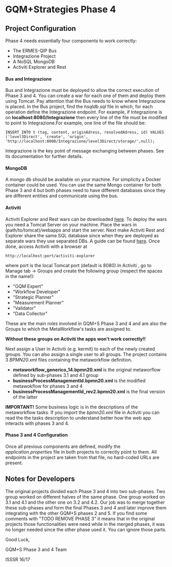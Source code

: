 # GQM+Strategies Phase 4
## Project Configuration
Phase 4 needs essentially four components to work correctly:
* The ERMES-QIP Bus
* Integrazione Project
* A NoSQL MongoDB
* Activiti Explorer and Rest

#### Bus and Integrazione
Bus and Integrazione must be deployed to allow the correct execution of Phase 3 and 4. You can create 
a war for each one of them and deploy them using Tomcat. Pay attention that the Bus needs to know
where Integrazione is placed. In the Bus project, find the *hsqldb.sql* file in which, for each operation
define the Integrazione endpoint. For example, if Integrazione is on **localhost:8080/Integrazione**
then every line of the file must be modified to point to Integrazione.For example, one line of the file should be:

```
INSERT INTO t (tag, content, originAdress, resolvedAdress, id) VALUES 
('level3Direct', 'create', 'origin', 'http://localhost:8080/Integrazione/level3Direct/storage/',null);
```

Integrazione is the key point of message exchanging between phases. See its documentation for further details.

#### MongoDB
A mongo db should be available on your machine. For simplicity a Docker container could be used.
You can use the same Mongo container for both Phase 3 and 4 but both phases need to have different databases
since they are different entities and communicate using the bus.

#### Activiti
Activiti Explorer and Rest wars can be downloaded [here](https://www.activiti.org/download-links). To deploy the wars you need
a Tomcat Server on your machine. Place the wars in (path/to/tomcat)/webapps and start the server. 
Next make Activiti Rest and Explorer share the same SQL database since when they are deployed as separate wars they use separated DBs. A guide can be found [here](https://stackoverflow.com/questions/29051834/how-to-configure-a-mysql-database-in-activiti).
Once done, access Activiti with a browser at
```
http://localhost:port/activiti-explorer
```
where port is the local Tomcat port (default is 8080).In Activiti , go to Manage tab -> Groups and create the following group 
(respect the spaces in the name!):
* "GQM Expert"
* "Workflow Developer"
* "Strategic Planner"
* "Measurement Planner"
* "Validator"
* "Data Collector"

These are the main roles involved in GQM+S Phase 3 and 4 and are also the Groups to which the MetaWorkflow's
tasks are assigned to.

**Without these groups on Activiti the apps won't work correctly!!**

Next assign a User in Activiti (e.g. kermit) to each of the newly created groups. You can also assign 
a single user to all groups.
The project contains 3 *BPMN20.xml* files containing the metaworkflow definition.
* **metaworkflow_generico_14.bpmn20.xml** is the original metaworflow defined by sub-phases 3.1 and 4.1 group
* **businessProcessManagementId.bpmn20.xml** is the modified metawokflow for phases 3 and 4
* **businessProcessManagementId_rev2.bpmn20.xml** is the final version of the latter

**IMPORTANT!** Some business logic is in the descriptions of the metaworkflow tasks. If you import the *bpmn20.xml* file 
 in Activiti you can read the the tasks description to understand better how the web app interacts with phases 3 and 4.
 
 #### Phase 3 and 4 Configuration
 Once all previous components are defined, modify the *application.properties* file in both projects to correctly point to them.
 All endpoints in the project are taken from that file, no hard-coded URLs are present.
 
 ## Notes for Developers
 The original projects divided each Phase 3 and 4 into two sub-phases. Two group worked on different halves of 
 the same phase. One group worked on 3.1 and 4.1 and the other one on 3.2 and 4.2.
 Our job was to merge together these sub-phases and form the final Phases 3 and 4 and later improve them
 integrating with the other GQM+S phases 2 and 5. If you find some comments with "TODO REMOVE PHASE 3" it means that
 in the original projects those functionalities were need while in the merged phases, it was no longer needed since
 the other phase used it. You can ignore those parts.
 
 Good Luck,
 
 GQM+S Phase 3 and 4 Team
 
 ISSSR 16/17